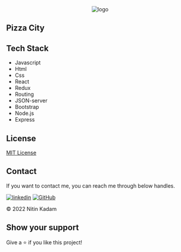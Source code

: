 <div align="center">
<img src="https://user-images.githubusercontent.com/99539536/206841802-698ab42a-bbba-49e5-9c66-d6bc52b7310a.gif" alt="logo"/>
</div>

## Pizza City

## Tech Stack

<ul>
  <li>Javascript</li>
   <li>Html</li>
   <li>Css</li>
   <li>React</li>
   <li>Redux</li>
   <li>Routing</li>
   <li>JSON-server</li>
   <li>Bootstrap</li>
   <li>Node.js</li>
   <li>Express</li>
  </ul>

## License

[MIT License](LICENCE)

## Contact

If you want to contact me, you can reach me through below handles.


[![linkedin](https://img.shields.io/badge/Nitin_Kadam-0077B5?style=for-the-badge&logo=linkedin&logoColor=white)](https://www.linkedin.com/in/nitin-kadam-6612831b3/)
[![GitHub](https://img.shields.io/badge/Nitin_Kadam-20232A?style=for-the-badge&logo=Github&logoColor=white)](https://github.com/nitinkadam70)


© 2022 Nitin Kadam



## Show your support

Give a ⭐️ if you like this project!
